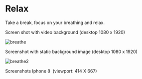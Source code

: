 # Relax<br>

Take a break, focus on your breathing and relax.<p>

Screen shot with video background (desktop 1080 x 1920)<p>
![breathe](https://user-images.githubusercontent.com/38325801/90873871-1764ab00-e39f-11ea-8f4e-3db07a6d73fa.png)<p>

Screenshot with static background image (desktop 1080 x 1920)<p>
![breathe2](https://user-images.githubusercontent.com/38325801/90873955-3cf1b480-e39f-11ea-8f1c-9ecf137a503f.png)<p>

Screenshots Iphone 8 &nbsp;(viewport: 414 X 667)<p>

